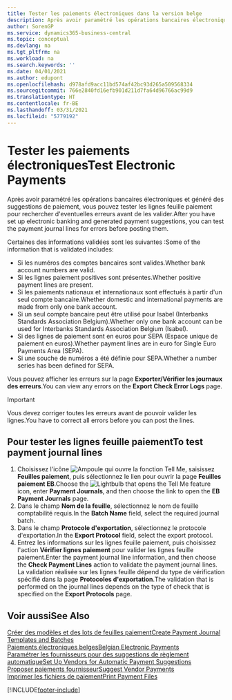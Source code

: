 ```yaml
---
title: Tester les paiements électroniques dans la version belge
description: Après avoir paramétré les opérations bancaires électroniques et généré des suggestions de paiement, vous pouvez tester les lignes feuille paiement pour rechercher d'eventuelles erreurs avant de les valider.
author: SorenGP
ms.service: dynamics365-business-central
ms.topic: conceptual
ms.devlang: na
ms.tgt_pltfrm: na
ms.workload: na
ms.search.keywords: ''
ms.date: 04/01/2021
ms.author: edupont
ms.openlocfilehash: d978afd9acc11bd574af42bc93d265a509568334
ms.sourcegitcommit: 766e2840fd16efb901d211d7fa64d96766ac99d9
ms.translationtype: HT
ms.contentlocale: fr-BE
ms.lasthandoff: 03/31/2021
ms.locfileid: "5779192"
---
```

# <a name="test-electronic-payments"></a><span data-ttu-id="a27bc-103">Tester les paiements électroniques</span><span class="sxs-lookup"><span data-stu-id="a27bc-103">Test Electronic Payments</span></span>

<span data-ttu-id="a27bc-104">Après avoir paramétré les opérations bancaires électroniques et généré des suggestions de paiement, vous pouvez tester les lignes feuille paiement pour rechercher d'eventuelles erreurs avant de les valider.</span><span class="sxs-lookup"><span data-stu-id="a27bc-104">After you have set up electronic banking and generated payment suggestions, you can test the payment journal lines for errors before posting them.</span></span>  

<span data-ttu-id="a27bc-105">Certaines des informations validées sont les suivantes :</span><span class="sxs-lookup"><span data-stu-id="a27bc-105">Some of the information that is validated includes:</span></span>  

- <span data-ttu-id="a27bc-106">Si les numéros des comptes bancaires sont valides.</span><span class="sxs-lookup"><span data-stu-id="a27bc-106">Whether bank account numbers are valid.</span></span>  
- <span data-ttu-id="a27bc-107">Si les lignes paiement positives sont présentes.</span><span class="sxs-lookup"><span data-stu-id="a27bc-107">Whether positive payment lines are present.</span></span>  
- <span data-ttu-id="a27bc-108">Si les paiements nationaux et internationaux sont effectués à partir d'un seul compte bancaire.</span><span class="sxs-lookup"><span data-stu-id="a27bc-108">Whether domestic and international payments are made from only one bank account.</span></span>  
- <span data-ttu-id="a27bc-109">Si un seul compte bancaire peut être utilisé pour Isabel (Interbanks Standards Association Belgium).</span><span class="sxs-lookup"><span data-stu-id="a27bc-109">Whether only one bank account can be used for Interbanks Standards Association Belgium (Isabel).</span></span>  
- <span data-ttu-id="a27bc-110">Si des lignes de paiement sont en euros pour SEPA (Espace unique de paiement en euros).</span><span class="sxs-lookup"><span data-stu-id="a27bc-110">Whether payment lines are in euro for Single Euro Payments Area (SEPA).</span></span>  
- <span data-ttu-id="a27bc-111">Si une souche de numéros a été définie pour SEPA.</span><span class="sxs-lookup"><span data-stu-id="a27bc-111">Whether a number series has been defined for SEPA.</span></span>  

<span data-ttu-id="a27bc-112">Vous pouvez afficher les erreurs sur la page **Exporter/Vérifier les journaux des erreurs**.</span><span class="sxs-lookup"><span data-stu-id="a27bc-112">You can view any errors on the **Export Check Error Logs** page.</span></span>  

> [!IMPORTANT]  
> <span data-ttu-id="a27bc-113">Vous devez corriger toutes les erreurs avant de pouvoir valider les lignes.</span><span class="sxs-lookup"><span data-stu-id="a27bc-113">You have to correct all errors before you can post the lines.</span></span>  

## <a name="to-test-payment-journal-lines"></a><span data-ttu-id="a27bc-114">Pour tester les lignes feuille paiement</span><span class="sxs-lookup"><span data-stu-id="a27bc-114">To test payment journal lines</span></span>  

1. <span data-ttu-id="a27bc-115">Choisissez l'icône ![Ampoule qui ouvre la fonction Tell Me](../../media/ui-search/search_small.png "Dites-moi ce que vous voulez faire"), saisissez **Feuilles paiement**, puis sélectionnez le lien pour ouvrir la page **Feuilles paiement EB**.</span><span class="sxs-lookup"><span data-stu-id="a27bc-115">Choose the ![Lightbulb that opens the Tell Me feature](../../media/ui-search/search_small.png "Tell me what you want to do") icon, enter **Payment Journals**, and then choose the link to open the **EB Payment Journals** page.</span></span>  
2. <span data-ttu-id="a27bc-116">Dans le champ **Nom de la feuille**, sélectionnez le nom de feuille comptabilité requis.</span><span class="sxs-lookup"><span data-stu-id="a27bc-116">In the **Batch Name** field, select the required journal batch.</span></span>  
3. <span data-ttu-id="a27bc-117">Dans le champ **Protocole d'exportation**, sélectionnez le protocole d'exportation.</span><span class="sxs-lookup"><span data-stu-id="a27bc-117">In the **Export Protocol** field, select the export protocol.</span></span>  
4. <span data-ttu-id="a27bc-118">Entrez les informations sur les lignes feuille paiement, puis choisissez l'action **Vérifier lignes paiement** pour valider les lignes feuille paiement.</span><span class="sxs-lookup"><span data-stu-id="a27bc-118">Enter the payment journal line information, and then choose the **Check Payment Lines** action to validate the payment journal lines.</span></span> <span data-ttu-id="a27bc-119">La validation réalisée sur les lignes feuille dépend du type de vérification spécifié dans la page **Protocoles d'exportation**.</span><span class="sxs-lookup"><span data-stu-id="a27bc-119">The validation that is performed on the journal lines depends on the type of check that is specified on the **Export Protocols** page.</span></span>  

## <a name="see-also"></a><span data-ttu-id="a27bc-120">Voir aussi</span><span class="sxs-lookup"><span data-stu-id="a27bc-120">See Also</span></span>  

[<span data-ttu-id="a27bc-121">Créer des modèles et des lots de feuilles paiement</span><span class="sxs-lookup"><span data-stu-id="a27bc-121">Create Payment Journal Templates and Batches</span></span>](how-to-create-payment-journal-templates-and-batches.md)  
[<span data-ttu-id="a27bc-122">Paiements électroniques belges</span><span class="sxs-lookup"><span data-stu-id="a27bc-122">Belgian Electronic Payments</span></span>](belgian-electronic-payments.md)  
[<span data-ttu-id="a27bc-123">Paramétrer les fournisseurs pour des suggestions de règlement automatique</span><span class="sxs-lookup"><span data-stu-id="a27bc-123">Set Up Vendors for Automatic Payment Suggestions</span></span>](how-to-set-up-vendors-for-automatic-payment-suggestions.md)  
[<span data-ttu-id="a27bc-124">Proposer paiements fournisseur</span><span class="sxs-lookup"><span data-stu-id="a27bc-124">Suggest Vendor Payments</span></span>](../../payables-how-suggest-vendor-payments.md)  
[<span data-ttu-id="a27bc-125">Imprimer les fichiers de paiement</span><span class="sxs-lookup"><span data-stu-id="a27bc-125">Print Payment Files</span></span>](how-to-print-payment-files.md)  

[!INCLUDE[footer-include](../../includes/footer-banner.md)]
